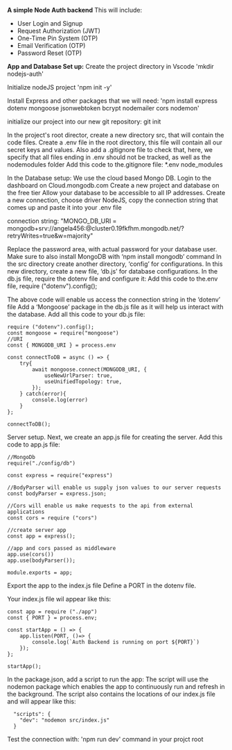 **A simple Node Auth backend**
This will include:
-	User Login and Signup
-	Request Authorization (JWT)
-	One-Time Pin System (OTP)
-	Email Verification (OTP)
-	Password Reset (OTP)
  
**App and Database Set up:**
Create the project directory in Vscode
'mkdir nodejs-auth'

Initialize nodeJS project
'npm init -y'

Install Express and other packages that we will need:
'npm install express dotenv mongoose jsonwebtoken bcrypt nodemailer cors nodemon'

initialize our project into our new git repository: git init

In the project's root director, create a new directory src, that will contain the code files.
Create a .env file in the root directory, this file will contain all our secret keys and values.
Also add a .gitignore file to check that, here, we specify that all files ending in .env should not be tracked, as well as the nodemodules folder
Add this code to the.gitignore file:
*.env
node_modules

In the Database setup:
We use the cloud based Mongo DB.
Login to the dashboard on Cloud.mongodb.com
Create a new project and database on the free tier
Allow your database to be accessible to all IP addresses.
Create a new connection, choose driver NodeJS, copy the connection string that comes up and paste it into your .env file

connection string:
"MONGO_DB_URI = mongodb+srv://angela456:<password>@cluster0.19fkfhm.mongodb.net/?retryWrites=true&w=majority"

Replace the password area, <password> with actual password for your database user.
Make sure to also install MongoDB with ‘npm install mongodb’ command
In the src directory create another directory, ‘config’ for configurations.
In this new directory, create a new file, ‘db.js’ for database configurations.
In the db.js file, require the dotenv file and configure it:
Add this code to the.env file,
require ("dotenv").config();

The above code will enable us access the connection string in the ‘dotenv’ file
Add a ‘Mongoose’ package in the db.js file as it will help us interact with the database.
Add all this code to your db.js file:

``````````````````````````````````````
require ("dotenv").config();
const mongoose = require("mongoose")
//URI
const { MONGODB_URI } = process.env

const connectToDB = async () => {
    try{
        await mongoose.connect(MONGODB_URI, {
            useNewUrlParser: true,
            useUnifiedTopology: true,
        });
    } catch(error){
        console.log(error)
    }
};

connectToDB();
``````````````````````````````````````

Server setup.
Next, we create an app.js file for creating the server.
Add this code to app.js file:

``````````````````````````````````````
//MongoDb
require("./config/db")

const express = require("express")

//BodyParser will enable us supply json values to our server requests
const bodyParser = express.json;

//Cors will enable us make requests to the api from external applications
const cors = require ("cors")

//create server app
const app = express();

//app and cors passed as middleware
app.use(cors())
app.use(bodyParser());

module.exports = app;
``````````````````````````````````````

Export the app to the index.js file
Define a PORT in the dotenv file.

Your index.js file wil appear like this: 
``````````````````````````````````````
const app = require ("./app")
const { PORT } = process.env;

const startApp = () => {
    app.listen(PORT, ()=> {
        console.log(`Auth Backend is running on port ${PORT}`)
    });
};

startApp();
``````````````````````````````````````

In the package.json, add a script to run the app:
The script will use the nodemon package which enables the app to continuously run and refresh in the background.
The script also contains the locations of our index.js file and will appear like this:

``````````````````````````````````````
  "scripts": {
    "dev": "nodemon src/index.js"
  }
``````````````````````````````````````
Test the connection with: 'npm run dev' command in your projct root

